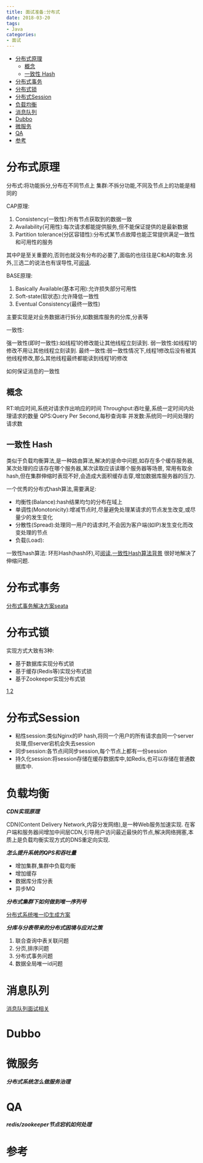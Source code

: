 ```yaml
---
title: 面试准备:分布式
date: 2018-03-20
tags:
- Java
categories:
- 面试
---
```

<!-- TOC -->

- [分布式原理](#分布式原理)
    - [概念](#概念)
    - [一致性 Hash](#一致性-hash)
- [分布式事务](#分布式事务)
- [分布式锁](#分布式锁)
- [分布式Session](#分布式session)
- [负载均衡](#负载均衡)
- [消息队列](#消息队列)
- [Dubbo](#dubbo)
- [微服务](#微服务)
- [QA](#qa)
- [参考](#参考)

<!-- /TOC -->

# 分布式原理

分布式:将功能拆分,分布在不同节点上
集群:不拆分功能,不同及节点上的功能是相同的

CAP原理:

1. Consistency(一致性):所有节点获取到的数据一致
2. Availability(可用性):每次请求都能提供服务,但不能保证提供的是最新数据
3. Partition tolerance(分区容错性):分布式某节点故障也能正常提供满足一致性和可用性的服务

其中P是至关重要的,否则也就没有分布的必要了,面临的也往往是C和A的取舍.另外,三选二的说法也有误导性,可[阅读][1].

BASE原理:

1. Basically Available(基本可用):允许损失部分可用性
2. Soft-state(软状态):允许降低一致性
3. Eventual Consistency(最终一致性)

主要实现是对业务数据进行拆分,如数据库服务的分库,分表等

一致性:

强一致性(即时一致性):如线程1的修改能让其他线程立刻读到.
弱一致性:如线程1的修改不用让其他线程立刻读到.
最终一致性:弱一致性情况下,线程1修改后没有被其他线程修改,那么其他线程最终都能读到线程1的修改

如何保证消息的一致性

## 概念

RT:响应时间,系统对请求作出响应的时间
Throughput:吞吐量,系统一定时间内处理请求的数量
QPS:Query Per Second,每秒查询率
并发数:系统同一时间处理的请求数

## 一致性 Hash

类似于负载均衡算法,是一种路由算法,解决的是命中问题,如存在多个缓存服务器,某次处理的应该存在哪个服务器,某次读取应该读哪个服务器等场景,
常用有取余hash,但在集群伸缩时表现不好,会造成大面积缓存击穿,增加数据库服务器的压力.

一个优秀的分布式hash算法,需要满足:

* 均衡性(Balance):hash结果均匀的分布在域上
* 单调性(Monotonicity):增减节点时,尽量避免处理某请求的节点发生改变,或尽量少的发生变化
* 分散性(Spread):处理同一用户的请求时,不会因为客户端(如IP)发生变化而改变处理的节点
* 负载(Load):

一致性hash算法:
环形Hash(hash环),可[阅读][2],[一致性Hash算法背景](https://www.cnblogs.com/lpfuture/p/5796398.html)
很好地解决了伸缩问题.

# 分布式事务

[分布式事务解决方案seata](https://github.com/seata/seata)

# 分布式锁

实现方式大致有3种:

* 基于数据库实现分布式锁
* 基于缓存(Redis等)实现分布式锁
* 基于Zookeeper实现分布式锁

[1](https://blog.csdn.net/xlgen157387/article/details/79036337),[2](https://www.cnblogs.com/austinspark-jessylu/p/8043726.html)

# 分布式Session

* 粘性session:类似Nginx的IP hash,将同一个用户的所有请求由同一个server处理,但server宕机会失去session
* 同步session:各节点间同步session,每个节点上都有一份session
* 持久化session:将session存储在缓存数据库中,如Redis,也可以存储在普通数据库中.

# 负载均衡

***CDN实现原理***

CDN(Content Delivery Network,内容分发网络),是一种Web服务加速实现.
在客户端和服务器间增加中间层CDN,引导用户访问最近最快的节点,解决网络拥塞,本质上是负载均衡实现方式的DNS重定向实现.

***怎么提升系统的QPS和吞吐量***

* 增加集群,集群中负载均衡
* 增加缓存
* 数据库分库分表
* 异步MQ

***分布式集群下如何做到唯一序列号***

[分布式系统唯一ID生成方案](https://www.cnblogs.com/haoxinyue/p/5208136.html)

***分库与分表带来的分布式困境与应对之策***

1. 联合查询中表关联问题
2. 分页,排序问题
3. 分布式事务问题
4. 数据全局唯一id问题

# 消息队列

[消息队列面试相关](https://blog.csdn.net/u014801403/article/details/80308353)

# Dubbo



# 微服务



***分布式系统怎么做服务治理***




# QA

***redis/zookeeper节点宕机如何处理***



# 参考

[1]:http://www.cnblogs.com/hxsyl/p/4381980.html
[2]:https://segmentfault.com/a/1190000013533592


